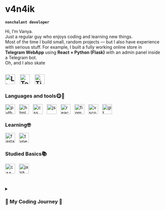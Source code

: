 # v4n4ik

**`nonchalant developer`**

Hi, I’m Vanya.  
Just a regular guy who enjoys coding and learning new things.  
Most of the time I build small, random projects — but I also have experience with serious stuff. For example, I built a fully working online store in **Telegram WebApp** using **React + Python (Flask)** with an admin panel inside a Telegram bot.  
Oh, and I also skate 

<a href="https://www.linkedin.com/in/ivan-ulakhovich/"><img width="32px" alt="LinkedIn" title="LinkedIn" src="https://cdn1.iconfinder.com/data/icons/social-media-circle-7/512/Circled_Linkedin_svg-1024.png"/></a>
  &#8287;
<a href="https://t.me/v4n4ikk"><img width="32px" alt="Telegram" title="Telegram" src="https://cdn3.iconfinder.com/data/icons/font-awesome-brands/512/telegram-1024.png"/></a>
  &#8287;
  <a href="https://www.tiktok.com/@v4n4ik?_t=ZM-8zkkuKyyjwO&_r=1"><img width="32px" alt="TikTok" title="TikTok" src="https://cdn2.iconfinder.com/data/icons/social-media-2421/512/TikTok-1024.png"/></a>
  &#8287;
---

### Languages and tools😋🦶 
<img align="left" title="python" width="32px" style="padding-right:10px;" src="https://cdn.jsdelivr.net/gh/devicons/devicon@latest/icons/python/python-original.svg">
<img align="left" title="html" width="32px" style="padding-right:10px;" src="https://cdn.jsdelivr.net/gh/devicons/devicon@latest/icons/html5/html5-original.svg">
<img align="left" title="css" width="32px" style="padding-right:10px;" src="https://cdn.jsdelivr.net/gh/devicons/devicon@latest/icons/css3/css3-original.svg">
<img align="left" title="js" width="32px" style="padding-right:10px;" src="https://cdn.jsdelivr.net/gh/devicons/devicon@latest/icons/javascript/javascript-original.svg">
<img align="left" title="react" width="32px" style="padding-right:10px;" src="https://cdn.jsdelivr.net/gh/devicons/devicon@latest/icons/react/react-original.svg">
<img align="left" title="figma" width="32px" style="padding-right:10px;" src="https://cdn.jsdelivr.net/gh/devicons/devicon@latest/icons/figma/figma-original.svg">
<img align="left" title="vscode" width="32px" style="padding-right:10px;" src="https://cdn.jsdelivr.net/gh/devicons/devicon@latest/icons/vscode/vscode-original.svg">
<img align="left" title="git" width="32px" style="padding-right:10px;" src="https://cdn.jsdelivr.net/gh/devicons/devicon@latest/icons/git/git-original.svg">
<br/>
<br/>

### Learning🤓
<img align="left" title="fastapi" width="32px" style="padding-right:10px;" src="https://cdn.jsdelivr.net/gh/devicons/devicon/icons/fastapi/fastapi-original.svg">
<img align="left" title="typescript" width="32px" style="padding-right:10px;" src="https://cdn.jsdelivr.net/gh/devicons/devicon/icons/typescript/typescript-original.svg">
<br/>
<br/>

### Studied Basics📚 
<img align="left" title="c++" width="32px" style="padding-right:10px;" src="https://cdn.jsdelivr.net/gh/devicons/devicon@latest/icons/cplusplus/cplusplus-original.svg">
<img align="left" title="java" width="32px" style="padding-right:10px;" src="https://cdn.jsdelivr.net/gh/devicons/devicon@latest/icons/java/java-original.svg">
<br/>
<br/>

#
<details>
<summary><h3>👾 My Coding Journey 👾</h3></summary>

My name is **Ivan**, but I prefer just **Vanya**.  
I got into programming back in *2012* when my parents bought me my first laptop.  
At first it was **Scratch**, where I even had the chance to meet its creator, **Mitchel Resnick**.  
Later I moved on to **web design** at a local IT school, learning the basics of `HTML`, `CSS`, and `JavaScript`.  
That was the moment I truly fell in love with coding. ❤️

---

Now I’m studying **Artificial Intelligence** at *Polotsk State University*.  
Besides classes, I work on my own projects — from fun little experiments to real-world apps.  

One of my biggest achievements so far is building a working **Telegram WebApp e-commerce project** with:  
- ⚛️ `React` for the frontend  
- 🐍 `Python (Flask)` for the backend  
- 🤖 An **admin panel inside a Telegram bot**

---

I may not know everything yet, but I’m always **curious**, **motivated**, and ready to learn new things —  
because *everything new is exciting*. ✨

</details>
